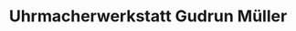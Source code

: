 ---
title: "Uhrmacherwerkstatt Gudrun Müller"
url: /simmerath/uhrmacherwerkstatt-gudrun-mueller/
shop: Schmuck
---
